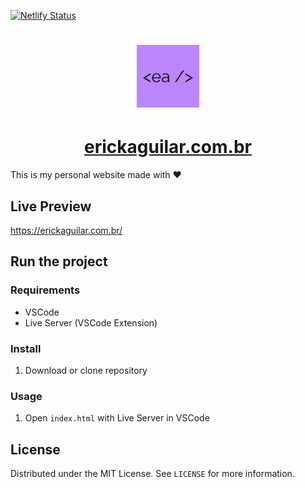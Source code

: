 [![Netlify Status](https://api.netlify.com/api/v1/badges/a90f14a4-3244-45ad-95e5-b596f6fb7585/deploy-status)](https://app.netlify.com/sites/erickaguilar/deploys)


<h1 align="center">
  <img width='100' alt="Erick Aguilar" title="#erickaguilar" src="./src/img/logo-square.png" />
</h1>

<h1 align="center">
  <a href="#"> erickaguilar.com.br </a>
</h1>

This is my personal website made with ❤️

## Live Preview
https://erickaguilar.com.br/

## Run the project

### Requirements
* VSCode
* Live Server (VSCode Extension)

### Install
1. Download or clone repository

### Usage
1. Open `index.html` with Live Server in VSCode

## License

Distributed under the MIT License. See `LICENSE` for more information.
